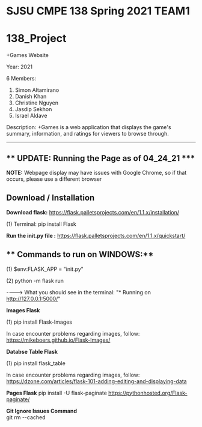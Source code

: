 # SJSU CMPE 138 Spring 2021 TEAM1
# 138_Project
+Games Website

Year: 2021

6 Members:
  1. Simon Altamirano
  2. Danish Khan
  3. Christine Nguyen
  4. Jasdip Sekhon
  5. Israel Aldave
  
 Description:
 +Games is a web application that displays the game's summary, information, and ratings for viewers to browse through. 
 
 ----------------------------------------------------------------------------------------------------------------------------
 ## ** UPDATE: Running the Page as of 04_24_21 ***
 
 **NOTE:** Webpage display may have issues with Google Chrome, so if that occurs, please use a different browser
 
 ## Download / Installation
 **Download flask:** https://flask.palletsprojects.com/en/1.1.x/installation/
  
  (1) Terminal: pip install Flask
  
**Run the init.py file :** https://flask.palletsprojects.com/en/1.1.x/quickstart/

## ** Commands to run on WINDOWS:**
  
  (1) $env:FLASK_APP = "init.py"
  
  (2) python -m flask run
  
  ----> What you should see in the terminal:  "* Running on http://127.0.0.1:5000/"
  
  **Images Flask**
  
  (1) pip install Flask-Images
  
   In case encounter problems regarding images, follow: https://mikeboers.github.io/Flask-Images/
  
 **Databse Table Flask**
  
  (1) pip install flask_table
  
   In case encounter problems regarding images, follow: https://dzone.com/articles/flask-101-adding-editing-and-displaying-data
   
**Pages Flask**
  pip install -U flask-paginate
  https://pythonhosted.org/Flask-paginate/
  
**Git Ignore Issues Command**  
git rm --cached <filename or source name>
